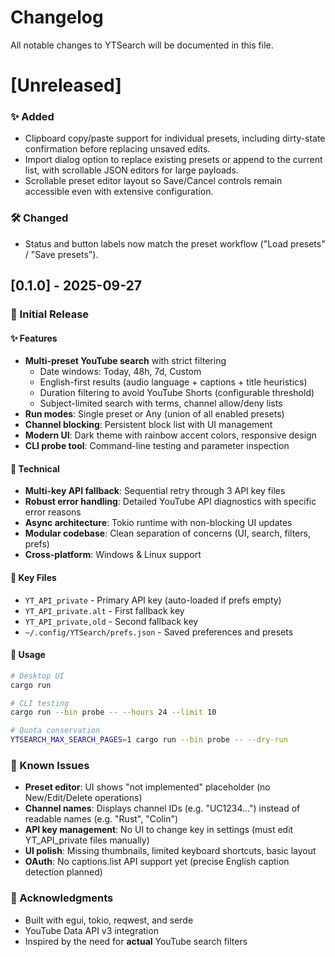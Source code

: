 # Changelog

All notable changes to YTSearch will be documented in this file.

# [Unreleased]

### ✨ Added
- Clipboard copy/paste support for individual presets, including dirty-state confirmation before replacing unsaved edits.
- Import dialog option to replace existing presets or append to the current list, with scrollable JSON editors for large payloads.
- Scrollable preset editor layout so Save/Cancel controls remain accessible even with extensive configuration.

### 🛠️ Changed
- Status and button labels now match the preset workflow ("Load presets" / "Save presets").

## [0.1.0] - 2025-09-27

### 🎉 Initial Release

#### ✨ Features
- **Multi-preset YouTube search** with strict filtering
  - Date windows: Today, 48h, 7d, Custom
  - English-first results (audio language + captions + title heuristics)
  - Duration filtering to avoid YouTube Shorts (configurable threshold)
  - Subject-limited search with terms, channel allow/deny lists
- **Run modes**: Single preset or Any (union of all enabled presets)
- **Channel blocking**: Persistent block list with UI management
- **Modern UI**: Dark theme with rainbow accent colors, responsive design
- **CLI probe tool**: Command-line testing and parameter inspection

#### 🔧 Technical
- **Multi-key API fallback**: Sequential retry through 3 API key files
- **Robust error handling**: Detailed YouTube API diagnostics with specific error reasons
- **Async architecture**: Tokio runtime with non-blocking UI updates
- **Modular codebase**: Clean separation of concerns (UI, search, filters, prefs)
- **Cross-platform**: Windows & Linux support

#### 📁 Key Files
- `YT_API_private` - Primary API key (auto-loaded if prefs empty)
- `YT_API_private.alt` - First fallback key  
- `YT_API_private,old` - Second fallback key
- `~/.config/YTSearch/prefs.json` - Saved preferences and presets

#### 🚀 Usage
```bash
# Desktop UI
cargo run

# CLI testing
cargo run --bin probe -- --hours 24 --limit 10

# Quota conservation
YTSEARCH_MAX_SEARCH_PAGES=1 cargo run --bin probe -- --dry-run
```

### 🐛 Known Issues
- **Preset editor**: UI shows "not implemented" placeholder (no New/Edit/Delete operations)
- **Channel names**: Displays channel IDs (e.g. "UC1234...") instead of readable names (e.g. "Rust", "Colin")
- **API key management**: No UI to change key in settings (must edit YT_API_private files manually)
- **UI polish**: Missing thumbnails, limited keyboard shortcuts, basic layout
- **OAuth**: No captions.list API support yet (precise English caption detection planned)

### 🙏 Acknowledgments  
- Built with egui, tokio, reqwest, and serde
- YouTube Data API v3 integration
- Inspired by the need for **actual** YouTube search filters
